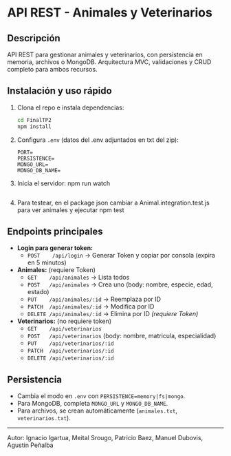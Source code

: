 # API REST - Animales y Veterinarios

## Descripción
API REST para gestionar animales y veterinarios, con persistencia en memoria, archivos o MongoDB. Arquitectura MVC, validaciones y CRUD completo para ambos recursos.

## Instalación y uso rápido
1. Clona el repo e instala dependencias:
   ```bash
   cd FinalTP2
   npm install
   ```
2. Configura `.env` (datos del .env adjuntados en txt del zip):
   ```env
   PORT=
   PERSISTENCE= 
   MONGO_URL= 
   MONGO_DB_NAME=
   ```
3. Inicia el servidor:
   npm run watch
   ```
4. Para testear, en el package json cambiar a Animal.integration.test.js para ver animales y ejecutar
   npm test

## Endpoints principales
- **Login para generar token:**
  - `POST    /api/login`         → Generar Token y copiar por consola (expira en 5 minutos)
- **Animales:** (requiere Token)
  - `GET    /api/animales`         → Lista todos
  - `POST   /api/animales`         → Crea uno (body: nombre, especie, edad, estado) 
  - `PUT    /api/animales/:id`     → Reemplaza por ID
  - `PATCH  /api/animales/:id`     → Modifica por ID
  - `DELETE /api/animales/:id`     → Elimina por ID *(requiere Token)*
- **Veterinarios:** (no requiere token)
  - `GET    /api/veterinarios`
  - `POST   /api/veterinarios`     (body: nombre, matricula, especialidad) 
  - `PUT    /api/veterinarios/:id`
  - `PATCH  /api/veterinarios/:id`
  - `DELETE /api/veterinarios/:id` 


## Persistencia
- Cambia el modo en `.env` con `PERSISTENCE=memory|fs|mongo`.
- Para MongoDB, completa `MONGO_URL` y `MONGO_DB_NAME`.
- Para archivos, se crean automáticamente (`animales.txt`, `veterinarios.txt`).

---
Autor: Ignacio Igartua, Meital Srougo, Patricio Baez, Manuel Dubovis, Agustin Peñalba

